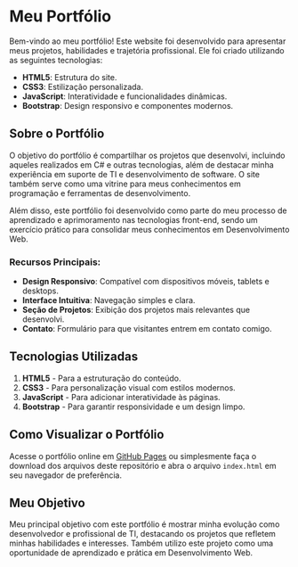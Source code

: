 # Meu Portfólio

Bem-vindo ao meu portfólio! Este website foi desenvolvido para apresentar meus projetos, habilidades e trajetória profissional. Ele foi criado utilizando as seguintes tecnologias:

- **HTML5**: Estrutura do site.
- **CSS3**: Estilização personalizada.
- **JavaScript**: Interatividade e funcionalidades dinâmicas.
- **Bootstrap**: Design responsivo e componentes modernos.

## Sobre o Portfólio

O objetivo do portfólio é compartilhar os projetos que desenvolvi, incluindo aqueles realizados em C# e outras tecnologias, além de destacar minha experiência em suporte de TI e desenvolvimento de software. O site também serve como uma vitrine para meus conhecimentos em programação e ferramentas de desenvolvimento.

Além disso, este portfólio foi desenvolvido como parte do meu processo de aprendizado e aprimoramento nas tecnologias front-end, sendo um exercício prático para consolidar meus conhecimentos em Desenvolvimento Web.

### Recursos Principais:
- **Design Responsivo**: Compatível com dispositivos móveis, tablets e desktops.
- **Interface Intuitiva**: Navegação simples e clara.
- **Seção de Projetos**: Exibição dos projetos mais relevantes que desenvolvi.
- **Contato**: Formulário para que visitantes entrem em contato comigo.

## Tecnologias Utilizadas

1. **HTML5** - Para a estruturação do conteúdo.
2. **CSS3** - Para personalização visual com estilos modernos.
3. **JavaScript** - Para adicionar interatividade às páginas.
4. **Bootstrap** - Para garantir responsividade e um design limpo.

## Como Visualizar o Portfólio

Acesse o portfólio online em [GitHub Pages](https://alencarrgabriel.github.io/) ou simplesmente faça o download dos arquivos deste repositório e abra o arquivo `index.html` em seu navegador de preferência.

## Meu Objetivo

Meu principal objetivo com este portfólio é mostrar minha evolução como desenvolvedor e profissional de TI, destacando os projetos que refletem minhas habilidades e interesses. Também utilizo este projeto como uma oportunidade de aprendizado e prática em Desenvolvimento Web.

